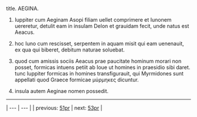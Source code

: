 title. AEGINA.



1. Iuppiter cum Aeginam Asopi filiam uellet comprimere et Iunonem uereretur, detulit eam in insulam Delon et grauidam fecit, unde natus est Aeacus.



2. hoc Iuno cum rescisset, serpentem in aquam misit qui eam uenenauit, ex qua qui biberet, debitum naturae soluebat.



3. quod cum amissis sociis Aeacus prae paucitate hominum morari non posset, formicas intuens petiit ab Ioue ut homines in praesidio sibi daret. tunc Iuppiter formicas in homines transfigurauit, qui Myrmidones sunt appellati quod Graece formicae μύρμηκες dicuntur.



4. insula autem Aeginae nomen possedit.



---

| --- | --- |
| previous: [51pr](../51pr/) | next: [53pr](../53pr/) |